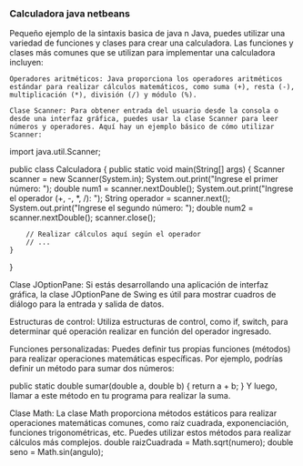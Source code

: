 ### Calculadora java netbeans
Pequeño ejemplo de la sintaxis basica de java 
n Java, puedes utilizar una variedad de funciones y clases para crear una calculadora. Las funciones y clases más comunes que se utilizan para implementar una calculadora incluyen:

    Operadores aritméticos: Java proporciona los operadores aritméticos estándar para realizar cálculos matemáticos, como suma (+), resta (-), multiplicación (*), división (/) y módulo (%).

    Clase Scanner: Para obtener entrada del usuario desde la consola o desde una interfaz gráfica, puedes usar la clase Scanner para leer números y operadores. Aquí hay un ejemplo básico de cómo utilizar Scanner:

import java.util.Scanner;

public class Calculadora {
    public static void main(String[] args) {
        Scanner scanner = new Scanner(System.in);
        System.out.print("Ingrese el primer número: ");
        double num1 = scanner.nextDouble();
        System.out.print("Ingrese el operador (+, -, *, /): ");
        String operador = scanner.next();
        System.out.print("Ingrese el segundo número: ");
        double num2 = scanner.nextDouble();
        scanner.close();
        
        // Realizar cálculos aquí según el operador
        // ...
    }
}


Clase JOptionPane: Si estás desarrollando una aplicación de interfaz gráfica, la clase JOptionPane de Swing es útil para mostrar cuadros de diálogo para la entrada y salida de datos.

Estructuras de control: Utiliza estructuras de control, como if, switch, para determinar qué operación realizar en función del operador ingresado.

Funciones personalizadas: Puedes definir tus propias funciones (métodos) para realizar operaciones matemáticas específicas. Por ejemplo, podrías definir un método para sumar dos números:

public static double sumar(double a, double b) {
    return a + b;
}
Y luego, llamar a este método en tu programa para realizar la suma.

Clase Math: La clase Math proporciona métodos estáticos para realizar operaciones matemáticas comunes, como raíz cuadrada, exponenciación, funciones trigonométricas, etc. Puedes utilizar estos métodos para realizar cálculos más complejos.
double raizCuadrada = Math.sqrt(numero);
double seno = Math.sin(angulo);



